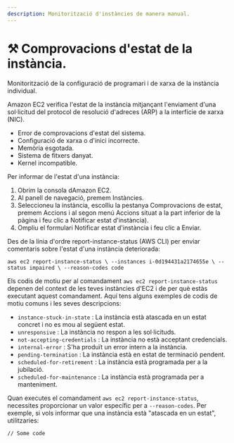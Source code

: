 ```yaml
---
description: Monitorització d'instàncies de manera manual.
---
```


# ⚒️ Comprovacions d'estat de la instància.

Monitorització de la configuració de programari i de xarxa de la instància individual.

Amazon EC2 verifica l'estat de la instància mitjançant l'enviament d'una sol·licitud del protocol de resolució d'adreces (ARP) a la interfície de xarxa (NIC).

* Error de comprovacions d'estat del sistema.
* Configuració de xarxa o d'inici incorrecte.
* Memòria esgotada.
* Sistema de fitxers danyat.
* Kernel incompatible.

Per informar de l'estat d'una instància:

1. Obrim la consola dAmazon EC2.
2. Al panell de navegació, premem Instàncies.
3. Seleccioneu la instància, escolliu la pestanya Comprovacions de estat, premem Accions i al segon menú Accions situat a la part inferior de la pàgina i feu clic a Notificar estat d'instància).
4. Ompliu el formulari Notificar estat d'instància i feu clic a Enviar.

Des de la línia d'ordre report-instance-status (AWS CLI) per enviar comentaris sobre l'estat d'una instància deteriorada:

```
aws ec2 report-instance-status \ --instances i-0d194431a2174655e \ --status impaired \ --reason-codes code 
```

Els codis de motiu per al comandament `aws ec2 report-instance-status` depenen del context de les teves instàncies d'EC2 i de per què estàs executant aquest comandament. Aquí tens alguns exemples de codis de motiu comuns i les seves descripcions:

* `instance-stuck-in-state` : La instància està atascada en un estat concret i no es mou al següent estat.
* `unresponsive` : La instància no respon a les sol·licituds.
* `not-accepting-credentials` : La instància no està acceptant credencials.
* `internal-error` : S'ha produït un error intern a la instància.
* `pending-termination` : La instància està en estat de terminació pendent.
* `scheduled-for-retirement` : La instància està programada per a la jubilació.
* `scheduled-for-maintenance` : La instància està programada per a manteniment.

Quan executes el comandament `aws ec2 report-instance-status`, necessites proporcionar un valor específic per a `--reason-codes`. Per exemple, si vols informar que una instància està "atascada en un estat", utilitzaries:

```
// Some code
```
